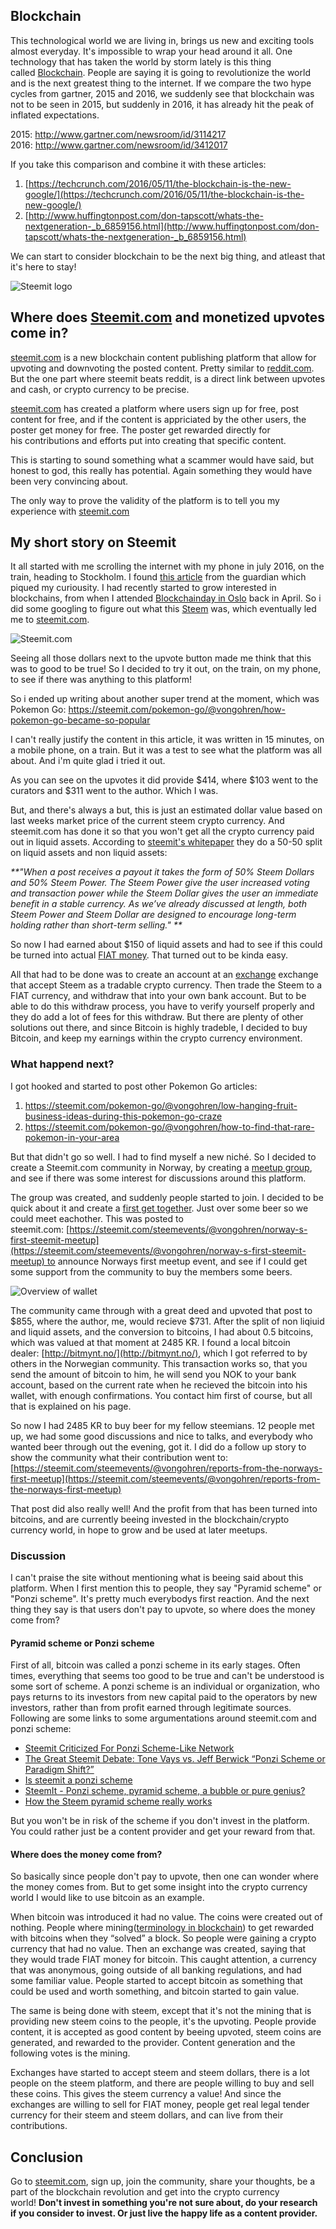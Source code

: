 ## Blockchain

This technological world we are living in, brings us new and exciting tools almost everyday. It's impossible to wrap your head around it all. One technology that has taken the world by storm lately is this thing called [Blockchain](https://en.wikipedia.org/wiki/Blockchain_(database)). People are saying it is going to revolutionize the world and is the next greatest thing to the internet. If we compare the two hype cycles from gartner, 2015 and 2016, we suddenly see that blockchain was not to be seen in 2015, but suddenly in 2016, it has already hit the peak of inflated expectations.

2015: http://www.gartner.com/newsroom/id/3114217    
2016: http://www.gartner.com/newsroom/id/3412017

If you take this comparison and combine it with these articles:    
1. [https://techcrunch.com/2016/05/11/the-blockchain-is-the-new-google/](https://techcrunch.com/2016/05/11/the-blockchain-is-the-new-google/)    
2. [http://www.huffingtonpost.com/don-tapscott/whats-the-nextgeneration-_b_6859156.html](http://www.huffingtonpost.com/don-tapscott/whats-the-nextgeneration-_b_6859156.html)

We can start to consider blockchain to be the next big thing, and atleast that it's here to stay!

![Steemit logo](https://bekkopen.blob.core.windows.net/attachments/2899acd2-2aef-4d26-a205-0b66dd30c2b2)

## Where does [Steemit.com](https://steemit.com/) and monetized upvotes come in?

[steemit.com](https://intern.bekk.no/Open/Post/Edit/steemit.com) is a new blockchain content publishing platform that allow for upvoting and downvoting the posted content. Pretty similar to [reddit.com](https://www.reddit.com/). But the one part where steemit beats reddit, is a direct link between upvotes and cash, or crypto currency to be precise.

[steemit.com](https://steemit.com/) has created a platform where users sign up for free, post content for free, and if the content is appriciated by the other users, the poster get money for free. The poster get rewarded directly for his contributions and efforts put into creating that specific content.

This is starting to sound something what a scammer would have said, but honest to god, this really has potential. Again something they would have been very convincing about.

The only way to prove the validity of the platform is to tell you my experience with [steemit.com](https://steemit.com/)

## My short story on Steemit

It all started with me scrolling the internet with my phone in july 2016, on the train, heading to Stockholm. I found [this article](https://www.theguardian.com/technology/2016/jul/12/steem-digital-currency-steemit-value-soars) from the guardian which piqued my curiousity. I had recently started to grow interested in blockchains, from when I attended [Blockchainday in Oslo](http://www.oslotech.no/2016/oslo-blockchain-day/) back in April. So i did some googling to figure out what this [Steem](http://coinmarketcap.com/currencies/steem/) was, which eventually led me to [steemit.com](https://steemit.com/).

![Steemit.com](https://bekkopen.blob.core.windows.net/attachments/d1532b24-18b9-4b76-973f-a408696e376a)

Seeing all those dollars next to the upvote button made me think that this was to good to be true! So I decided to try it out, on the train, on my phone, to see if there was anything to this platform!

So i ended up writing about another super trend at the moment, which was Pokemon Go: https://steemit.com/pokemon-go/@vongohren/how-pokemon-go-became-so-popular

I can't really justify the content in this article, it was written in 15 minutes, on a mobile phone, on a train. But it was a test to see what the platform was all about. And i'm quite glad i tried it out.

As you can see on the upvotes it did provide $414, where $103 went to the curators and $311 went to the author. Which I was.

But, and there's always a but, this is just an estimated dollar value based on last weeks market price of the current steem crypto currency. And steemit.com has done it so that you won't get all the crypto currency paid out in liquid assets. According to [steemit's whitepaper](https://steemit.com/steem/@liondani/steem-whitepaper-download) they do a 50-50 split on liquid assets and non liquid assets:

_**"When a post receives a payout it takes the form of 50% Steem Dollars and 50% Steem Power. The Steem Power give the user increased voting and transaction power while the Steem Dollar gives the user an immediate benefit in a stable currency. As we’ve already discussed at length, both Steem Power and Steem Dollar are designed to encourage long-term holding rather than short-term selling." **_

So now I had earned about $150 of liquid assets and had to see if this could be turned into actual [FIAT money](http://www.investopedia.com/terms/f/fiatmoney.asp). That turned out to be kinda easy.

All that had to be done was to create an account at an [exchange](https://steem.io/#exchanges) exchange that accept Steem as a tradable crypto currency. Then trade the Steem to a FIAT currency, and withdraw that into your own bank account. But to be able to do this withdraw process, you have to verify yourself properly and they do add a lot of fees for this withdraw. But there are plenty of other solutions out there, and since Bitcoin is highly tradeble, I decided to buy Bitcoin, and keep my earnings within the crypto currency environment.

### **What happend next?**

I got hooked and started to post other Pokemon Go articles:

1. https://steemit.com/pokemon-go/@vongohren/low-hanging-fruit-business-ideas-during-this-pokemon-go-craze
2. https://steemit.com/pokemon-go/@vongohren/how-to-find-that-rare-pokemon-in-your-area

But that didn't go so well. I had to find myself a new niché. So I decided to create a Steemit.com community in Norway, by creating a [meetup group](https://www.meetup.com/steemitnorway/), and see if there was some interest for discussions around this platform.

The group was created, and suddenly people started to join. I decided to be quick about it and create a [first get together](https://www.meetup.com/steemitnorway/events/233082436/). Just over some beer so we could meet eachother. This was posted to steemit.com: [https://steemit.com/steemevents/@vongohren/norway-s-first-steemit-meetup](https://steemit.com/steemevents/@vongohren/norway-s-first-steemit-meetup) to announce Norways first meetup event, and see if I could get some support from the community to buy the members some beers.

![Overview of wallet](https://bekkopen.blob.core.windows.net/attachments/3bb5470b-5535-4a48-8eef-518e2c0b2f75)

The community came through with a great deed and upvoted that post to $855, where the author, me, would recieve $731. After the split of non liqiuid and liquid assets, and the conversion to bitcoins, I had about 0.5 bitcoins, which was valued at that moment at 2485 KR. I found a local bitcoin dealer: [http://bitmynt.no/](http://bitmynt.no/), which I got referred to by others in the Norwegian community. This transaction works so, that you send the amount of bitcoin to him, he will send you NOK to your bank account, based on the current rate when he recieved the bitcoin into his wallet, with enough confirmations. You contact him first of course, but all that is explained on his page.

So now I had 2485 KR to buy beer for my fellow steemians. 12 people met up, we had some good discussions and nice to talks, and everybody who wanted beer through out the evening, got it. I did do a follow up story to show the community what their contribution went to: [https://steemit.com/steemevents/@vongohren/reports-from-the-norways-first-meetup](https://steemit.com/steemevents/@vongohren/reports-from-the-norways-first-meetup)

That post did also really well! And the profit from that has been turned into bitcoins, and are currently beeing invested in the blockchain/crypto currency world, in hope to grow and be used at later meetups.

### **Discussion**

I can't praise the site without mentioning what is beeing said about this platform. When I first mention this to people, they say "Pyramid scheme" or "Ponzi scheme". It's pretty much everybodys first reaction. And the next thing they say is that users don't pay to upvote, so where does the money come from?

#### **Pyramid scheme or Ponzi scheme**

First of all, bitcoin was called a ponzi scheme in its early stages. Often times, everything that seems too good to be true and can't be understood is some sort of scheme. A ponzi scheme is an individual or organization, who pays returns to its investors from new capital paid to the operators by new investors, rather than from profit earned through legitimate sources. Following are some links to some argumentations around steemit.com and ponzi scheme:

* [Steemit Criticized For Ponzi Scheme-Like Network](http://thebitcoinnews.com/steemit-criticized-for-ponzi-scheme-like-network-2/)
* [The Great Steemit Debate: Tone Vays vs. Jeff Berwick “Ponzi Scheme or Paradigm Shift?”](https://anarchast.liberty.me/the-great-steemit-debate-tone-vays-vs-jeff-berwick-ponzi-scheme-or-paradigm-shift/)
* [Is steemit a ponzi scheme](https://steemit.com/steem/@gavvet/is-steemit-a-ponzi-scheme)
* [SteemIt - Ponzi scheme, pyramid scheme, a bubble or pure genius?](https://steemit.com/steemit/@calamus056/steemit-ponzi-scheme-pyramid-scheme-a-bubble-or-pure-genius)
* [How the Steem pyramid scheme really works](https://steemit.com/steemit/@orly/how-the-steem-pyramid-scheme-really-works)

But you won't be in risk of the scheme if you don't invest in the platform. You could rather just be a content provider and get your reward from that.

#### **Where does the money come from?**

So basically since people don't pay to upvote, then one can wonder where the money comes from. But to get some insight into the crypto currency world I would like to use bitcoin as an example.

When bitcoin was introduced it had no value. The coins were created out of nothing. People where mining([terminology in blockchain](http://www.coindesk.com/information/how-bitcoin-mining-works/)) to get rewarded with bitcoins when they “solved” a block. So people were gaining a crypto currency that had no value. Then an exchange was created, saying that they would trade FIAT money for bitcoin. This caught attention, a currency that was anonymous, going outside of all banking regulations, and had some familiar value. People started to accept bitcoin as something that could be used and worth something, and bitcoin started to gain value.

The same is being done with steem, except that it's not the mining that is providing new steem coins to the people, it's the upvoting. People provide content, it is accepted as good content by beeing upvoted, steem coins are generated, and rewarded to the provider. Content generation and the following votes is the mining.

Exchanges have started to accept steem and steem dollars, there is a lot people on the steem platform, and there are people willing to buy and sell these coins. This gives the steem currency a value! And since the exchanges are willing to sell for FIAT money, people get real legal tender currency for their steem and steem dollars, and can live from their contributions.

## **Conclusion**

Go to [steemit.com](https://steemit.com/), sign up, join the community, share your thoughts, be a part of the blockchain revolution and get into the crypto currency world! **Don't invest in something you're not sure about, do your research if you consider to invest. Or just live the happy life as a content provider.**
